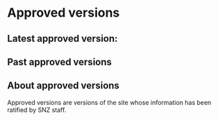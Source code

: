 <h1>Approved versions</h1>
<h2>Latest approved version:</h2>

<h2>Past approved versions</h2>

<h2>About approved versions</h2>
<p>Approved versions are versions of the site whose information has been ratified by SNZ staff.</p>
